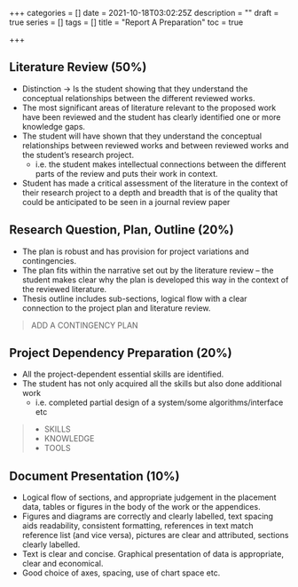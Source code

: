 +++
categories = []
date = 2021-10-18T03:02:25Z
description = ""
draft = true
series = []
tags = []
title = "Report A Preparation"
toc = true

+++
## Literature Review (50%)

* Distinction -> Is the student showing that they understand the conceptual relationships between the different reviewed works.
* The most significant areas of literature relevant to the proposed work have been reviewed and the student has clearly identified one or more knowledge gaps.
* The student will have shown that they understand the conceptual relationships between reviewed works and between reviewed works and the student’s research project.
  * i.e. the student makes intellectual connections between the different parts of the review and puts their work in context.
* Student has made a critical assessment of the literature in the context of their research project to a depth and breadth that is of the quality that could be anticipated to be seen in a journal review paper

## Research Question, Plan, Outline (20%)

* The plan is robust and has provision for project variations and contingencies.
* The plan fits within the narrative set out by the literature review – the student makes clear why the plan is developed this way in the context of the reviewed literature. 
* Thesis outline includes sub-sections, logical flow with a clear connection to the project plan and literature review.

> ADD A CONTINGENCY PLAN

## Project Dependency Preparation (20%)

* All the project-dependent essential skills are identified.
* The student has not only acquired all the skills but also done additional work
  * i.e. completed partial design of a system/some algorithms/interface etc

> * SKILLS
> * KNOWLEDGE
> * TOOLS

## Document Presentation (10%)

* Logical flow of sections, and appropriate judgement in the placement data, tables or figures in the body of the work or the appendices.
* Figures and diagrams are correctly and clearly labelled, text spacing aids readability, consistent formatting, references in text match reference list (and vice versa), pictures are clear and attributed, sections clearly labelled.
* Text is clear and concise. Graphical presentation of data is appropriate, clear and economical.
* Good choice of axes, spacing, use of chart space etc.